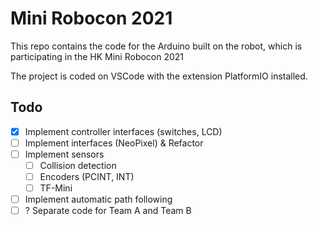 # Mini Robocon 2021

This repo contains the code for the Arduino built on the robot, which is participating in the HK Mini Robocon 2021

The project is coded on VSCode with the extension PlatformIO installed.

## Todo

- [x] Implement controller interfaces (switches, LCD)
- [ ] Implement interfaces (NeoPixel) & Refactor
- [ ] Implement sensors
  - [ ] Collision detection
  - [ ] Encoders (PCINT, INT)
  - [ ] TF-Mini
- [ ] Implement automatic path following
- [ ] ? Separate code for Team A and Team B
